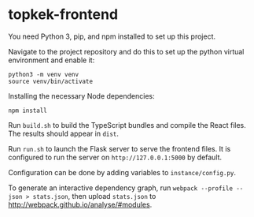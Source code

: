 # topkek-frontend

You need Python 3, pip, and npm installed to set up this project.

Navigate to the project repository and do this to set up the python virtual environment and enable it:

```
python3 -m venv venv
source venv/bin/activate
```

Installing the necessary Node dependencies:

```
npm install
```

Run `build.sh` to build the TypeScript bundles and compile the React files. The results should appear in `dist`.

Run `run.sh` to launch the Flask server to serve the frontend files. It is configured to run the server on `http://127.0.0.1:5000` by default.

Configuration can be done by adding variables to `instance/config.py`.

To generate an interactive dependency graph, run `webpack --profile --json > stats.json`, then upload `stats.json` to http://webpack.github.io/analyse/#modules.
